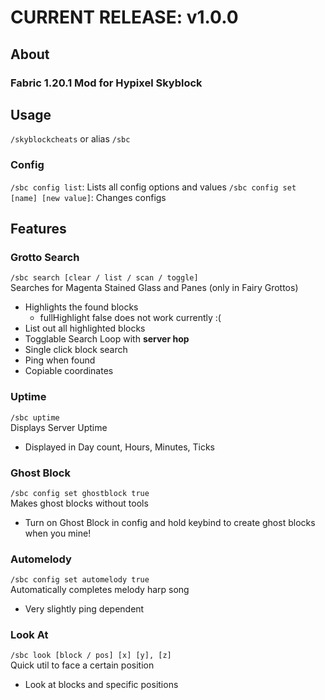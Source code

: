 # CURRENT RELEASE: v1.0.0
## About
### Fabric 1.20.1 Mod for Hypixel Skyblock

## Usage
`/skyblockcheats` or alias `/sbc`

### Config
`/sbc config list`: Lists all config options and values
`/sbc config set [name] [new value]`: Changes configs

## Features
### Grotto Search
`/sbc search [clear / list / scan / toggle]` <br>
Searches for Magenta Stained Glass and Panes (only in Fairy Grottos)
- Highlights the found blocks
  - fullHighlight false does not work currently :(
- List out all highlighted blocks
- Togglable Search Loop with **server hop**
- Single click block search
- Ping when found
- Copiable coordinates

### Uptime
`/sbc uptime` <br>
Displays Server Uptime
- Displayed in Day count, Hours, Minutes, Ticks

### Ghost Block
`/sbc config set ghostblock true` <br>
Makes ghost blocks without tools
- Turn on Ghost Block in config and hold keybind to create ghost blocks when you mine!

### Automelody
`/sbc config set automelody true` <br>
Automatically completes melody harp song
- Very slightly ping dependent

### Look At
`/sbc look [block / pos] [x] [y], [z]` <br>
Quick util to face a certain position
- Look at blocks and specific positions